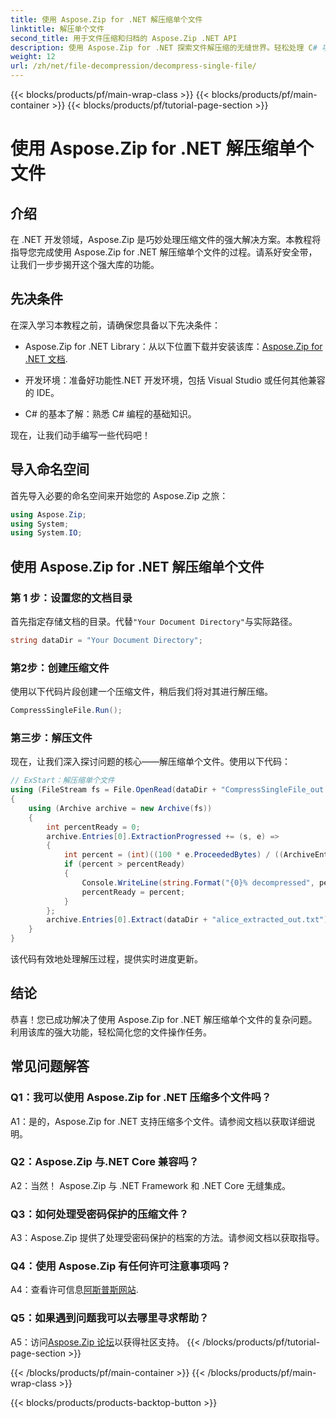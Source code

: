 ```yaml
---
title: 使用 Aspose.Zip for .NET 解压缩单个文件
linktitle: 解压单个文件
second_title: 用于文件压缩和归档的 Aspose.Zip .NET API
description: 使用 Aspose.Zip for .NET 探索文件解压缩的无缝世界。轻松处理 C# 项目中的压缩文件。
weight: 12
url: /zh/net/file-decompression/decompress-single-file/
---
```


{{< blocks/products/pf/main-wrap-class >}}
{{< blocks/products/pf/main-container >}}
{{< blocks/products/pf/tutorial-page-section >}}

# 使用 Aspose.Zip for .NET 解压缩单个文件

## 介绍

在 .NET 开发领域，Aspose.Zip 是巧妙处理压缩文件的强大解决方案。本教程将指导您完成使用 Aspose.Zip for .NET 解压缩单个文件的过程。请系好安全带，让我们一步步揭开这个强大库的功能。

## 先决条件

在深入学习本教程之前，请确保您具备以下先决条件：

-  Aspose.Zip for .NET Library：从以下位置下载并安装该库：[Aspose.Zip for .NET 文档](https://reference.aspose.com/zip/net/).

- 开发环境：准备好功能性.NET 开发环境，包括 Visual Studio 或任何其他兼容的 IDE。

- C# 的基本了解：熟悉 C# 编程的基础知识。

现在，让我们动手编写一些代码吧！

## 导入命名空间

首先导入必要的命名空间来开始您的 Aspose.Zip 之旅：

```csharp
using Aspose.Zip;
using System;
using System.IO;
```

## 使用 Aspose.Zip for .NET 解压缩单个文件

### 第 1 步：设置您的文档目录

首先指定存储文档的目录。代替`"Your Document Directory"`与实际路径。

```csharp
string dataDir = "Your Document Directory";
```

### 第2步：创建压缩文件

使用以下代码片段创建一个压缩文件，稍后我们将对其进行解压缩。

```csharp
CompressSingleFile.Run();
```

### 第三步：解压文件

现在，让我们深入探讨问题的核心——解压缩单个文件。使用以下代码：

```csharp
// ExStart：解压缩单个文件
using (FileStream fs = File.OpenRead(dataDir + "CompressSingleFile_out.zip"))
{
    using (Archive archive = new Archive(fs))
    {
        int percentReady = 0;
        archive.Entries[0].ExtractionProgressed += (s, e) =>
        {
            int percent = (int)((100 * e.ProceededBytes) / ((ArchiveEntry)s).UncompressedSize);
            if (percent > percentReady)
            {
                Console.WriteLine(string.Format("{0}% decompressed", percent));
                percentReady = percent;
            }
        };
        archive.Entries[0].Extract(dataDir + "alice_extracted_out.txt");
    }
}
```

该代码有效地处理解压过程，提供实时进度更新。

## 结论

恭喜！您已成功解决了使用 Aspose.Zip for .NET 解压缩单个文件的复杂问题。利用该库的强大功能，轻松简化您的文件操作任务。

## 常见问题解答

### Q1：我可以使用 Aspose.Zip for .NET 压缩多个文件吗？

A1：是的，Aspose.Zip for .NET 支持压缩多个文件。请参阅文档以获取详细说明。

### Q2：Aspose.Zip 与.NET Core 兼容吗？

A2：当然！ Aspose.Zip 与 .NET Framework 和 .NET Core 无缝集成。

### Q3：如何处理受密码保护的压缩文件？

A3：Aspose.Zip 提供了处理受密码保护的档案的方法。请参阅文档以获取指导。

### Q4：使用 Aspose.Zip 有任何许可注意事项吗？

 A4：查看许可信息[阿斯普斯网站](https://purchase.aspose.com/buy).

### Q5：如果遇到问题我可以去哪里寻求帮助？

 A5：访问[Aspose.Zip 论坛](https://forum.aspose.com/c/zip/37)以获得社区支持。
{{< /blocks/products/pf/tutorial-page-section >}}

{{< /blocks/products/pf/main-container >}}
{{< /blocks/products/pf/main-wrap-class >}}

{{< blocks/products/products-backtop-button >}}
